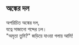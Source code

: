 ## অঙ্কের দল

অপরিচিত অঙ্কের দল,<br>
যত্নে সাজানো শব্দের ঢল।<br>
"অমৃতা তুমি?" জড়িয়ে যাওয়া গলায় আমি!